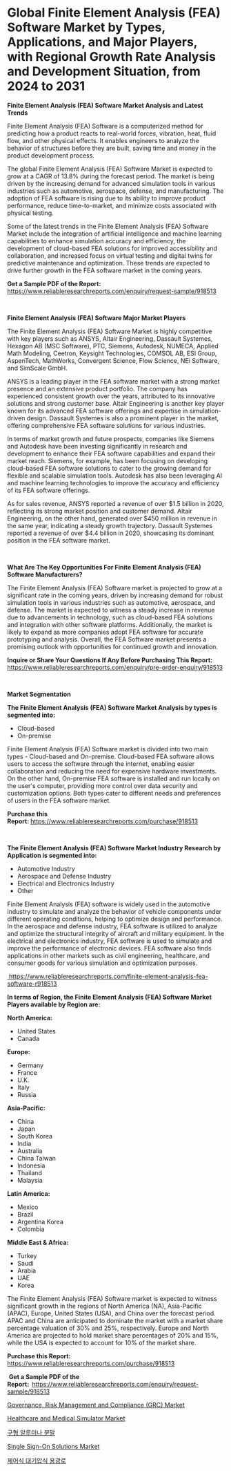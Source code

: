 <p><h1>Global Finite Element Analysis (FEA) Software Market by Types, Applications, and Major Players, with Regional Growth Rate Analysis and Development Situation, from 2024 to 2031</h1></p><p><strong>Finite Element Analysis (FEA) Software Market Analysis and Latest Trends</strong></p>
<p><p>Finite Element Analysis (FEA) Software is a computerized method for predicting how a product reacts to real-world forces, vibration, heat, fluid flow, and other physical effects. It enables engineers to analyze the behavior of structures before they are built, saving time and money in the product development process.</p><p>The global Finite Element Analysis (FEA) Software Market is expected to grow at a CAGR of 13.8% during the forecast period. The market is being driven by the increasing demand for advanced simulation tools in various industries such as automotive, aerospace, defense, and manufacturing. The adoption of FEA software is rising due to its ability to improve product performance, reduce time-to-market, and minimize costs associated with physical testing.</p><p>Some of the latest trends in the Finite Element Analysis (FEA) Software Market include the integration of artificial intelligence and machine learning capabilities to enhance simulation accuracy and efficiency, the development of cloud-based FEA solutions for improved accessibility and collaboration, and increased focus on virtual testing and digital twins for predictive maintenance and optimization. These trends are expected to drive further growth in the FEA software market in the coming years.</p></p>
<p><strong>Get a Sample PDF of the Report:&nbsp;</strong> <a href="https://www.reliableresearchreports.com/enquiry/request-sample/918513">https://www.reliableresearchreports.com/enquiry/request-sample/918513</a></p>
<p>&nbsp;</p>
<p><strong>Finite Element Analysis (FEA) Software Major Market Players</strong></p>
<p><p>The Finite Element Analysis (FEA) Software Market is highly competitive with key players such as ANSYS, Altair Engineering, Dassault Systemes, Hexagon AB (MSC Software), PTC, Siemens, Autodesk, NUMECA, Applied Math Modeling, Ceetron, Keysight Technologies, COMSOL AB, ESI Group, AspenTech, MathWorks, Convergent Science, Flow Science, NEi Software, and SimScale GmbH.</p><p>ANSYS is a leading player in the FEA software market with a strong market presence and an extensive product portfolio. The company has experienced consistent growth over the years, attributed to its innovative solutions and strong customer base. Altair Engineering is another key player known for its advanced FEA software offerings and expertise in simulation-driven design. Dassault Systemes is also a prominent player in the market, offering comprehensive FEA software solutions for various industries.</p><p>In terms of market growth and future prospects, companies like Siemens and Autodesk have been investing significantly in research and development to enhance their FEA software capabilities and expand their market reach. Siemens, for example, has been focusing on developing cloud-based FEA software solutions to cater to the growing demand for flexible and scalable simulation tools. Autodesk has also been leveraging AI and machine learning technologies to improve the accuracy and efficiency of its FEA software offerings.</p><p>As for sales revenue, ANSYS reported a revenue of over $1.5 billion in 2020, reflecting its strong market position and customer demand. Altair Engineering, on the other hand, generated over $450 million in revenue in the same year, indicating a steady growth trajectory. Dassault Systemes reported a revenue of over $4.4 billion in 2020, showcasing its dominant position in the FEA software market.</p></p>
<p>&nbsp;</p>
<p><strong>What Are The Key Opportunities For Finite Element Analysis (FEA) Software Manufacturers?</strong></p>
<p><p>The Finite Element Analysis (FEA) Software market is projected to grow at a significant rate in the coming years, driven by increasing demand for robust simulation tools in various industries such as automotive, aerospace, and defense. The market is expected to witness a steady increase in revenue due to advancements in technology, such as cloud-based FEA solutions and integration with other software platforms. Additionally, the market is likely to expand as more companies adopt FEA software for accurate prototyping and analysis. Overall, the FEA Software market presents a promising outlook with opportunities for continued growth and innovation.</p></p>
<p><strong>Inquire or Share Your Questions If Any Before Purchasing This Report:</strong> <a href="https://www.reliableresearchreports.com/enquiry/pre-order-enquiry/918513">https://www.reliableresearchreports.com/enquiry/pre-order-enquiry/918513</a></p>
<p>&nbsp;</p>
<p><strong>Market Segmentation</strong></p>
<p><strong>The Finite Element Analysis (FEA) Software Market Analysis by types is segmented into:</strong></p>
<p><ul><li>Cloud-based</li><li>On-premise</li></ul></p>
<p><p>Finite Element Analysis (FEA) Software market is divided into two main types - Cloud-based and On-premise. Cloud-based FEA software allows users to access the software through the internet, enabling easier collaboration and reducing the need for expensive hardware investments. On the other hand, On-premise FEA software is installed and run locally on the user's computer, providing more control over data security and customization options. Both types cater to different needs and preferences of users in the FEA software market.</p></p>
<p><strong>Purchase this Report:&nbsp;</strong><a href="https://www.reliableresearchreports.com/purchase/918513">https://www.reliableresearchreports.com/purchase/918513</a></p>
<p>&nbsp;</p>
<p><strong>The Finite Element Analysis (FEA) Software Market Industry Research by Application is segmented into:</strong></p>
<p><ul><li>Automotive Industry</li><li>Aerospace and Defense Industry</li><li>Electrical and Electronics Industry</li><li>Other</li></ul></p>
<p><p>Finite Element Analysis (FEA) software is widely used in the automotive industry to simulate and analyze the behavior of vehicle components under different operating conditions, helping to optimize design and performance. In the aerospace and defense industry, FEA software is utilized to analyze and optimize the structural integrity of aircraft and military equipment. In the electrical and electronics industry, FEA software is used to simulate and improve the performance of electronic devices. FEA software also finds applications in other markets such as civil engineering, healthcare, and consumer goods for various simulation and optimization purposes.</p></p>
<p><a href="https://www.reliableresearchreports.com/finite-element-analysis-fea-software-r918513">&nbsp;https://www.reliableresearchreports.com/finite-element-analysis-fea-software-r918513</a></p>
<p><strong>In terms of Region, the Finite Element Analysis (FEA) Software Market Players available by Region are:</strong></p>
<p>
    <p> <strong> North America: </strong>
        <ul>
            <li>United States</li>
            <li>Canada</li>
        </ul>
        </p> 
    <p> <strong> Europe: </strong>
        <ul>
            <li>Germany</li>
            <li>France</li>
            <li>U.K.</li>
            <li>Italy</li>
            <li>Russia</li>
        </ul>
        </p> 
    <p> <strong> Asia-Pacific: </strong>
        <ul>
            <li>China</li>
            <li>Japan</li>
            <li>South Korea</li>
            <li>India</li>
            <li>Australia</li>
            <li>China Taiwan</li>
            <li>Indonesia</li>
            <li>Thailand</li>
            <li>Malaysia</li>
        </ul>
        </p> 
    <p> <strong> Latin America: </strong>
        <ul>
            <li>Mexico</li>
            <li>Brazil</li>
            <li>Argentina Korea</li>
            <li>Colombia</li>
        </ul>
        </p> 
    <p> <strong> Middle East & Africa: </strong>
        <ul>
            <li>Turkey</li>
            <li>Saudi</li>
            <li>Arabia</li>
            <li>UAE</li>
            <li>Korea</li>
        </ul>
    </p>
    </p>
<p><p>The Finite Element Analysis (FEA) Software market is expected to witness significant growth in the regions of North America (NA), Asia-Pacific (APAC), Europe, United States (USA), and China over the forecast period. APAC and China are anticipated to dominate the market with a market share percentage valuation of 30% and 25%, respectively. Europe and North America are projected to hold market share percentages of 20% and 15%, while the USA is expected to account for 10% of the market share.</p></p>
<p><strong>Purchase this Report: </strong><a href="https://www.reliableresearchreports.com/purchase/918513">https://www.reliableresearchreports.com/purchase/918513</a></p>
<p>&nbsp;<strong>Get a Sample PDF of the Report:&nbsp;&nbsp;</strong><a href="https://www.reliableresearchreports.com/enquiry/request-sample/918513">https://www.reliableresearchreports.com/enquiry/request-sample/918513</a></p>
<p><strong></strong></p>
<p><p><a href="https://github.com/lorenzaSchmeler/Market-Research-Report-List-1/blob/main/governance-risk-management-and-compliance-grc-market.md">Governance, Risk Management and Compliance (GRC) Market</a></p><p><a href="https://www.linkedin.com/pulse/healthcare-medical-simulator-market-exploring-share-trends-future-dj4me">Healthcare and Medical Simulator Market</a></p><p><a href="https://github.com/CliftonFisher9067/Market-Research-Report-List-1/blob/main/940185960019.md">구형 알루미나 분말</a></p><p><a href="https://github.com/AdrianaPaucek2023/Market-Research-Report-List-1/blob/main/single-sign-on-solutions-market.md">Single Sign-On Solutions Market</a></p><p><a href="https://github.com/fernandotryO5lson96765/Market-Research-Report-List-1/blob/main/586936560021.md">제어식 대기압식 용광로</a></p></p>